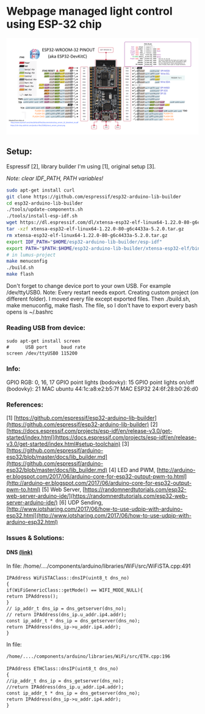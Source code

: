 # Webpage managed light control using ESP-32 chip

![esp32-pins](/assets/esp32-pins.png)

## Setup:

Espressif [2], library builder I'm using [1], original setup [3].

_Note: clear IDF_PATH, PATH variables!_

```bash
sudo apt-get install curl
git clone https://github.com/espressif/esp32-arduino-lib-builder
cd esp32-arduino-lib-builder
./tools/update-components.sh
./tools/install-esp-idf.sh
wget https://dl.espressif.com/dl/xtensa-esp32-elf-linux64-1.22.0-80-g6c4433a-5.2.0.tar.gz
tar -xzf xtensa-esp32-elf-linux64-1.22.0-80-g6c4433a-5.2.0.tar.gz
rm xtensa-esp32-elf-linux64-1.22.0-80-g6c4433a-5.2.0.tar.gz
export IDF_PATH="$HOME/esp32-arduino-lib-builder/esp-idf"
export PATH="$PATH:$HOME/esp32-arduino-lib-builder/xtensa-esp32-elf/bin"
# in lumus-project
make menuconfig
./build.sh
make flash
```

Don't forget to change device port to your own USB. For example /dev/ttyUSB0.
Note: Every restart needs export.
Creating custom project (on different folder). I moved every file except exported files. Then ./build.sh, make menuconfig, make flash.
The file, so I don't have to export every bash opens is ~/.bashrc

### Reading USB from device:

```
sudo apt-get install screen
#      USB port     baud rate
screen /dev/ttyUSB0 115200
```

### Info:

GPIO RGB: 0, 16, 17
GPIO point lights (bodovky): 15
GPIO point lights on/off (bodovky): 21
MAC ubuntu 44:1c:a8:e2:b5:7f
MAC ESP32 24:6f:28:b0:26:d0

### References:

[1] [https://github.com/espressif/esp32-arduino-lib-builder](https://github.com/espressif/esp32-arduino-lib-builder)
[2] [https://docs.espressif.com/projects/esp-idf/en/release-v3.0/get-started/index.html](https://docs.espressif.com/projects/esp-idf/en/release-v3.0/get-started/index.html#setup-toolchain)
[3] [https://github.com/espressif/arduino-esp32/blob/master/docs/lib_builder.md](https://github.com/espressif/arduino-esp32/blob/master/docs/lib_builder.md)
[4] LED and PWM, [http://arduino-er.blogspot.com/2017/06/arduino-core-for-esp32-output-pwm-to.html](http://arduino-er.blogspot.com/2017/06/arduino-core-for-esp32-output-pwm-to.html)
[5] Web Server, [https://randomnerdtutorials.com/esp32-web-server-arduino-ide/](https://randomnerdtutorials.com/esp32-web-server-arduino-ide/)
[6] UDP Sending, [http://www.iotsharing.com/2017/06/how-to-use-udpip-with-arduino-esp32.html](http://www.iotsharing.com/2017/06/how-to-use-udpip-with-arduino-esp32.html)

### Issues & Solutions:

#### DNS [(link)](https://www.notion.so/petovns/Fix-error-dns-632936bd13234869bb74a07dd77a2c79#7b6b43841a084036948ae2a108d5e83d)

In file:
/home/..../components/arduino/libraries/WiFi/src/WiFiSTA.cpp:491

```
IPAddress WiFiSTAClass::dnsIP(uint8_t dns_no)
{
if(WiFiGenericClass::getMode() == WIFI_MODE_NULL){
return IPAddress();
}
// ip_addr_t dns_ip = dns_getserver(dns_no);
// return IPAddress(dns_ip.u_addr.ip4.addr);
const ip_addr_t * dns_ip = dns_getserver(dns_no);
return IPAddress(dns_ip->u_addr.ip4.addr);
}
```
In file:
```
/home/..../components/arduino/libraries/WiFi/src/ETH.cpp:196

IPAddress ETHClass::dnsIP(uint8_t dns_no)
{
//ip_addr_t dns_ip = dns_getserver(dns_no);
//return IPAddress(dns_ip.u_addr.ip4.addr);
const ip_addr_t * dns_ip = dns_getserver(dns_no);
return IPAddress(dns_ip->u_addr.ip4.addr);
}
```
